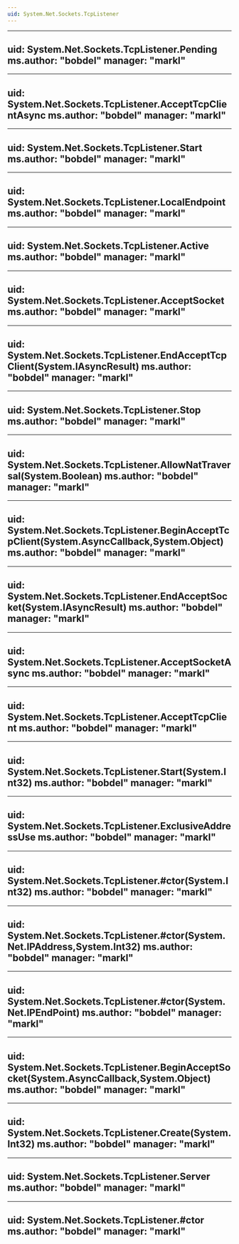 ```yaml
---
uid: System.Net.Sockets.TcpListener
---
```


---
uid: System.Net.Sockets.TcpListener.Pending
ms.author: "bobdel"
manager: "markl"
---

---
uid: System.Net.Sockets.TcpListener.AcceptTcpClientAsync
ms.author: "bobdel"
manager: "markl"
---

---
uid: System.Net.Sockets.TcpListener.Start
ms.author: "bobdel"
manager: "markl"
---

---
uid: System.Net.Sockets.TcpListener.LocalEndpoint
ms.author: "bobdel"
manager: "markl"
---

---
uid: System.Net.Sockets.TcpListener.Active
ms.author: "bobdel"
manager: "markl"
---

---
uid: System.Net.Sockets.TcpListener.AcceptSocket
ms.author: "bobdel"
manager: "markl"
---

---
uid: System.Net.Sockets.TcpListener.EndAcceptTcpClient(System.IAsyncResult)
ms.author: "bobdel"
manager: "markl"
---

---
uid: System.Net.Sockets.TcpListener.Stop
ms.author: "bobdel"
manager: "markl"
---

---
uid: System.Net.Sockets.TcpListener.AllowNatTraversal(System.Boolean)
ms.author: "bobdel"
manager: "markl"
---

---
uid: System.Net.Sockets.TcpListener.BeginAcceptTcpClient(System.AsyncCallback,System.Object)
ms.author: "bobdel"
manager: "markl"
---

---
uid: System.Net.Sockets.TcpListener.EndAcceptSocket(System.IAsyncResult)
ms.author: "bobdel"
manager: "markl"
---

---
uid: System.Net.Sockets.TcpListener.AcceptSocketAsync
ms.author: "bobdel"
manager: "markl"
---

---
uid: System.Net.Sockets.TcpListener.AcceptTcpClient
ms.author: "bobdel"
manager: "markl"
---

---
uid: System.Net.Sockets.TcpListener.Start(System.Int32)
ms.author: "bobdel"
manager: "markl"
---

---
uid: System.Net.Sockets.TcpListener.ExclusiveAddressUse
ms.author: "bobdel"
manager: "markl"
---

---
uid: System.Net.Sockets.TcpListener.#ctor(System.Int32)
ms.author: "bobdel"
manager: "markl"
---

---
uid: System.Net.Sockets.TcpListener.#ctor(System.Net.IPAddress,System.Int32)
ms.author: "bobdel"
manager: "markl"
---

---
uid: System.Net.Sockets.TcpListener.#ctor(System.Net.IPEndPoint)
ms.author: "bobdel"
manager: "markl"
---

---
uid: System.Net.Sockets.TcpListener.BeginAcceptSocket(System.AsyncCallback,System.Object)
ms.author: "bobdel"
manager: "markl"
---

---
uid: System.Net.Sockets.TcpListener.Create(System.Int32)
ms.author: "bobdel"
manager: "markl"
---

---
uid: System.Net.Sockets.TcpListener.Server
ms.author: "bobdel"
manager: "markl"
---

---
uid: System.Net.Sockets.TcpListener.#ctor
ms.author: "bobdel"
manager: "markl"
---

